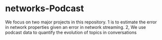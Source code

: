 # networks-Podcast
We focus on two major projects in this repository. 1  is to estimate the error in network properties given an error in network streaming. 2, We use podcast data to quantify the evolution of topics in conversations
